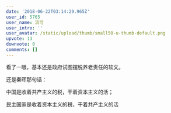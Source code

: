 ```yaml
---
date: '2018-06-22T03:14:29.965Z'
user_id: 5765
user_name: 流可
user_intro: ''
user_avatar: /static/upload/thumb/small50-u-thumb-default.png
upvote: 13
downvote: 0
comments: []
---
```


看了一眼，基本还是政府试图摆脱养老责任的软文。

  

还是秦晖那句话：

中国是收着共产主义的税，干着资本主义的活；

民主国家是收着资本主义的税，干着共产主义的活

